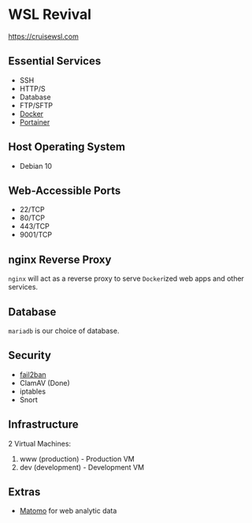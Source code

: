 # WSL Revival
https://cruisewsl.com

## Essential Services
- SSH
- HTTP/S
- Database
- FTP/SFTP
- [Docker](notes/docker.md) 
- [Portainer](notes/portainer.md)

## Host Operating System
- Debian 10

## Web-Accessible Ports
- 22/TCP
- 80/TCP
- 443/TCP
- 9001/TCP

## nginx Reverse Proxy
`nginx` will act as a reverse proxy to serve `Docker`ized web
apps and other services.

## Database
`mariadb` is our choice of database.

## Security
- [fail2ban](notes/fail2ban.md)
- ClamAV (Done)
- iptables
- Snort

## Infrastructure
2 Virtual Machines:

1. www (production) - Production VM
2. dev (development) - Development VM

## Extras
- [Matomo](https://matomo.org/) for web analytic data
